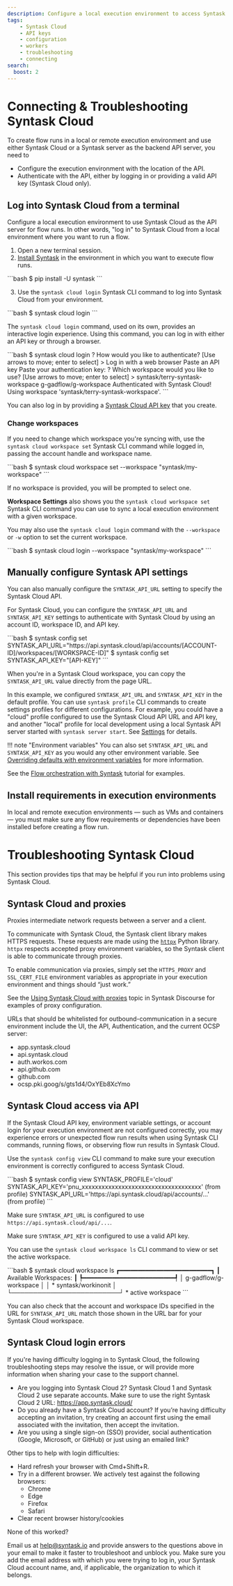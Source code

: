 ```yaml
---
description: Configure a local execution environment to access Syntask Cloud.
tags:
    - Syntask Cloud
    - API keys
    - configuration
    - workers
    - troubleshooting
    - connecting
search:
  boost: 2
---
```


# Connecting & Troubleshooting Syntask Cloud <span class="badge cloud"></span>

To create flow runs in a local or remote execution environment and use either Syntask Cloud or a Syntask server as the backend API server, you need to  

- Configure the execution environment with the location of the API.
- Authenticate with the API, either by logging in or providing a valid API key (Syntask Cloud only).

## Log into Syntask Cloud from a terminal

Configure a local execution environment to use Syntask Cloud as the API server for flow runs. In other words, "log in" to Syntask Cloud from a local environment where you want to run a flow.

1. Open a new terminal session.
2. [Install Syntask](/getting-started/installation/) in the environment in which you want to execute flow runs.

<div class="terminal">
```bash
$ pip install -U syntask
```
</div>

3. Use the `syntask cloud login` Syntask CLI command to log into Syntask Cloud from your environment.

<div class="terminal">
```bash
$ syntask cloud login
```
</div>

The `syntask cloud login` command, used on its own, provides an interactive login experience. Using this command, you can log in with either an API key or through a browser.

<div class="terminal">
```bash
$ syntask cloud login
? How would you like to authenticate? [Use arrows to move; enter to select]
> Log in with a web browser
    Paste an API key
Paste your authentication key:
? Which workspace would you like to use? [Use arrows to move; enter to select]
> syntask/terry-syntask-workspace
    g-gadflow/g-workspace
Authenticated with Syntask Cloud! Using workspace 'syntask/terry-syntask-workspace'.
```
</div>

You can also log in by providing a [Syntask Cloud API key](../users/api-keys/) that you create.

### Change workspaces

If you need to change which workspace you're syncing with, use the `syntask cloud workspace set` Syntask CLI command while logged in, passing the account handle and workspace name.

<div class="terminal">
```bash
$ syntask cloud workspace set --workspace "syntask/my-workspace"
```
</div>

If no workspace is provided, you will be prompted to select one.

**Workspace Settings** also shows you the `syntask cloud workspace set` Syntask CLI command you can use to sync a local execution environment with a given workspace.

You may also use the `syntask cloud login` command with the `--workspace` or `-w` option to set the current workspace.

<div class="terminal">
```bash
$ syntask cloud login --workspace "syntask/my-workspace"
```
</div>

## Manually configure Syntask API settings

You can also manually configure the `SYNTASK_API_URL` setting to specify the Syntask Cloud API.

For Syntask Cloud, you can configure the `SYNTASK_API_URL` and `SYNTASK_API_KEY` settings to authenticate with Syntask Cloud by using an account ID, workspace ID, and API key.

<div class="terminal">
```bash
$ syntask config set SYNTASK_API_URL="https://api.syntask.cloud/api/accounts/[ACCOUNT-ID]/workspaces/[WORKSPACE-ID]"
$ syntask config set SYNTASK_API_KEY="[API-KEY]"
```
</div>

When you're in a Syntask Cloud workspace, you can copy the `SYNTASK_API_URL` value directly from the page URL.

In this example, we configured `SYNTASK_API_URL` and `SYNTASK_API_KEY` in the default profile. You can use `syntask profile` CLI commands to create settings profiles for different configurations. For example, you could have a "cloud" profile configured to use the Syntask Cloud API URL and API key, and another "local" profile for local development using a local Syntask API server started with `syntask server start`. See [Settings](/concepts/settings/) for details.

!!! note "Environment variables"
    You can also set `SYNTASK_API_URL` and `SYNTASK_API_KEY` as you would any other environment variable. See [Overriding defaults with environment variables](/concepts/settings/#overriding-defaults-with-environment-variables) for more information.

See the [Flow orchestration with Syntask](/tutorial/flows/) tutorial for examples.

## Install requirements in execution environments

In local and remote execution environments &mdash; such as VMs and containers &mdash; you must make sure any flow requirements or dependencies have been installed before creating a flow run.

# Troubleshooting Syntask Cloud

This section provides tips that may be helpful if you run into problems using Syntask Cloud.

## Syntask Cloud and proxies

Proxies intermediate network requests between a server and a client.

To communicate with Syntask Cloud, the Syntask client library makes HTTPS requests. These requests are made using the [`httpx`](https://www.python-httpx.org/) Python library. `httpx` respects accepted proxy environment variables, so the Syntask client is able to communicate through proxies.

To enable communication via proxies, simply set the `HTTPS_PROXY` and `SSL_CERT_FILE` environment variables as appropriate in your execution environment and things should “just work.”

See the [Using Syntask Cloud with proxies](https://discourse.syntask.io/t/using-syntask-cloud-with-proxies/1696) topic in Syntask Discourse for examples of proxy configuration.

URLs that should be whitelisted for outbound-communication in a secure environment include the UI, the API, Authentication, and the current OCSP server:  

- app.syntask.cloud
- api.syntask.cloud
- auth.workos.com
- api.github.com
- github.com
- ocsp.pki.goog/s/gts1d4/OxYEb8XcYmo

## Syntask Cloud access via API

If the Syntask Cloud API key, environment variable settings, or account login for your execution environment are not configured correctly, you may experience errors or unexpected flow run results when using Syntask CLI commands, running flows, or observing flow run results in Syntask Cloud.

Use the `syntask config view` CLI command to make sure your execution environment is correctly configured to access Syntask Cloud.

<div class="terminal">
```bash
$ syntask config view
SYNTASK_PROFILE='cloud'
SYNTASK_API_KEY='pnu_xxxxxxxxxxxxxxxxxxxxxxxxxxxxxxxxxxxx' (from profile)
SYNTASK_API_URL='https://api.syntask.cloud/api/accounts/...' (from profile)
```
</div>

Make sure `SYNTASK_API_URL` is configured to use `https://api.syntask.cloud/api/...`.

Make sure `SYNTASK_API_KEY` is configured to use a valid API key.

You can use the `syntask cloud workspace ls` CLI command to view or set the active workspace.

<div class="terminal">
```bash
$ syntask cloud workspace ls
┏━━━━━━━━━━━━━━━━━━━━━━━━━┓
┃   Available Workspaces: ┃
┡━━━━━━━━━━━━━━━━━━━━━━━━━┩
│   g-gadflow/g-workspace │
│    * syntask/workinonit │
└─────────────────────────┘
    * active workspace
```
</div>

You can also check that the account and workspace IDs specified in the URL for `SYNTASK_API_URL` match those shown in the URL bar for your Syntask Cloud workspace.

## Syntask Cloud login errors

If you're having difficulty logging in to Syntask Cloud, the following troubleshooting steps may resolve the issue, or will provide more information when sharing your case to the support channel.

- Are you logging into Syntask Cloud 2? Syntask Cloud 1 and Syntask Cloud 2 use separate accounts. Make sure to use the right Syntask Cloud 2 URL: <https://app.syntask.cloud/>
- Do you already have a Syntask Cloud account? If you’re having difficulty accepting an invitation, try creating an account first using the email associated with the invitation, then accept the invitation.
- Are you using a single sign-on (SSO) provider, social authentication (Google, Microsoft, or GitHub) or just using an emailed link?

Other tips to help with login difficulties:

- Hard refresh your browser with Cmd+Shift+R.
- Try in a different browser. We actively test against the following browsers:
  - Chrome
  - Edge
  - Firefox
  - Safari
- Clear recent browser history/cookies

None of this worked?

Email us at <help@syntask.io> and provide answers to the questions above in your email to make it faster to troubleshoot and unblock you. Make sure you add the email address with which you were trying to log in, your Syntask Cloud account name, and, if applicable, the organization to which it belongs.
